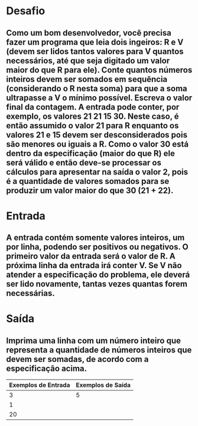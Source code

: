 # Desafio
## Como um bom desenvolvedor, você precisa fazer um programa que leia dois ingeiros: R e V (devem ser lidos tantos valores para V quantos necessários, até que seja digitado um valor maior do que R para ele). Conte quantos números inteiros devem ser somados em sequência (considerando o R nesta soma) para que a soma ultrapasse a V o mínimo possível. Escreva o valor final da contagem. A entrada pode conter, por exemplo, os valores 21 21 15 30. Neste caso, é então assumido o valor 21 para R enquanto os valores 21 e 15 devem ser desconsiderados pois são menores ou iguais a R. Como o valor 30 está dentro da especificação (maior do que R) ele será válido e então deve-se processar os cálculos para apresentar na saída o valor 2, pois é a quantidade de valores somados para se produzir um valor maior do que 30 (21 + 22).

# Entrada
## A entrada contém somente valores inteiros, um por linha, podendo ser positivos ou negativos. O primeiro valor da entrada será o valor de R. A próxima linha da entrada irá conter V. Se V não atender a especificação do problema, ele deverá ser lido novamente, tantas vezes quantas forem necessárias.

# Saída
## Imprima uma linha com um número inteiro que representa a quantidade de números inteiros que devem ser somadas, de acordo com a especificação acima.


|Exemplos de Entrada    | Exemplos de Saída         |
|-----------------------|-------------------------- |
|3                      | 5                         |
|1                      |                           |
|20                     |                           |
 

